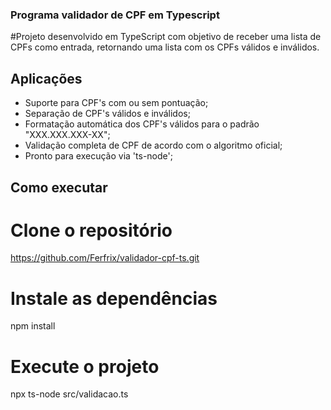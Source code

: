 ### Programa validador de CPF em Typescript
#Projeto desenvolvido em TypeScript com objetivo de receber uma lista de CPFs como entrada, retornando uma lista com os CPFs válidos e inválidos.

## Aplicações

*  Suporte para CPF's com ou sem pontuação;
*  Separação de CPF's válidos e inválidos;
*  Formatação automática dos CPF's válidos para o padrão "XXX.XXX.XXX-XX";
*  Validação completa de CPF de acordo com o algoritmo oficial;
*  Pronto para execução via 'ts-node';

## Como executar

# Clone o repositório

https://github.com/Ferfrix/validador-cpf-ts.git

# Instale as dependências

npm install

# Execute o projeto

npx ts-node src/validacao.ts
